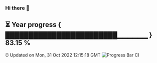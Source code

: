 ### Hi there 👋
⏳ Year progress { ████████████████████████▁▁▁▁▁▁ } 83.15 %
---
⏰ Updated on Mon, 31 Oct 2022 12:15:18 GMT
![Progress Bar CI](https://github.com/Moyi321/Moyi321/workflows/Progress%20Bar%20CI/badge.svg)
